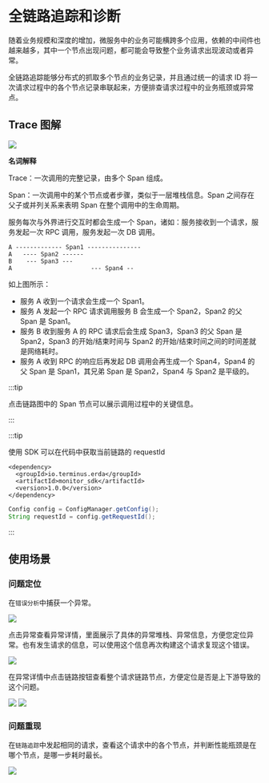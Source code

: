 # 全链路追踪和诊断

随着业务规模和深度的增加，微服务中的业务可能横跨多个应用，依赖的中间件也越来越多，其中一个节点出现问题，都可能会导致整个业务请求出现波动或者异常。

全链路追踪能够分布式的抓取多个节点的业务记录，并且通过统一的请求 ID 将一次请求过程中的各个节点记录串联起来，方便排查请求过程中的业务瓶颈或异常点。

## Trace 图解

![](http://terminus-paas.oss-cn-hangzhou.aliyuncs.com/paas-doc/2020/03/27/10b65af6-d199-46e0-897f-aff2ca69463f.png)

**名词解释**

Trace：一次调用的完整记录，由多个 Span 组成。

Span：一次调用中的某个节点或者步骤，类似于一层堆栈信息。Span 之间存在父子或并列关系来表明 Span 在整个调用中的生命周期。

服务每次与外界进行交互时都会生成一个 Span，诸如：服务接收到一个请求，服务发起一次 RPC 调用，服务发起一次 DB 调用。

```text
A ------------- Span1 ---------------
A   ---- Span2 ------
B    --- Span3 ---
A                      --- Span4 --
```

如上图所示：

* 服务 A 收到一个请求会生成一个 Span1。
* 服务 A 发起一个 RPC 请求调用服务 B 会生成一个 Span2，Span2 的父 Span 是 Span1。
* 服务 B 收到服务 A 的 RPC 请求后会生成 Span3，Span3 的父 Span 是 Span2，Span3 的开始/结束时间与 Span2 的开始/结束时间之间的时间差就是网络耗时。
* 服务 A 收到 RPC 的响应后再发起 DB 调用会再生成一个 Span4，Span4 的父 Span 是 Span1，其兄弟 Span 是 Span2，Span4 与 Span2 是平级的。

:::tip

点击链路图中的 Span 节点可以展示调用过程中的关键信息。

:::

:::tip

使用 SDK 可以在代码中获取当前链路的 requestId

```pom
<dependency>
  <groupId>io.terminus.erda</groupId>
  <artifactId>monitor_sdk</artifactId>
  <version>1.0.0</version>
</dependency>
```

```java
Config config = ConfigManager.getConfig();
String requestId = config.getRequestId();
```

:::

## 使用场景

### 问题定位
在`错误分析`中捕获一个异常。

![](http://terminus-paas.oss-cn-hangzhou.aliyuncs.com/paas-doc/2020/03/26/e41b43fa-2bea-4095-92dc-503a8a7b4091.png)

点击异常查看异常详情，里面展示了具体的异常堆栈、异常信息，方便您定位异常。也有发生请求的信息，可以使用这个信息再次构建这个请求复现这个错误。

![](http://terminus-paas.oss-cn-hangzhou.aliyuncs.com/paas-doc/2020/03/26/d0d0617d-fdd1-436d-b303-34ec102ce685.png)

在异常详情中点击链路按钮查看整个请求链路节点，方便定位是否是上下游导致的这个问题。

![](http://terminus-paas.oss-cn-hangzhou.aliyuncs.com/paas-doc/2020/03/26/90431096-92d0-4ada-98af-422061dcfbfb.png)
![](http://terminus-paas.oss-cn-hangzhou.aliyuncs.com/paas-doc/2020/03/26/e7cec2d7-fa2f-4cca-ae5b-de520e388f54.png)

### 问题重现
在`链路追踪`中发起相同的请求，查看这个请求中的各个节点，并判断性能瓶颈是在哪个节点，是哪一步耗时最长。

![](http://terminus-paas.oss-cn-hangzhou.aliyuncs.com/paas-doc/2020/03/27/b0eb7457-752d-4e29-b7bb-2669276fc95b.png)

